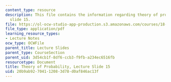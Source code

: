 ```yaml
---
content_type: resource
description: This file contains the information regarding theory of probability, lecture
  slide 15.
file: https://ol-ocw-studio-app-production.s3.amazonaws.com/courses/18-175-theory-of-probability-spring-2014/20b9ab92704112083d78d0af846ac13f_MIT18_175S14_Lecture15.pdf
file_type: application/pdf
learning_resource_types:
- Lecture Notes
ocw_type: OCWFile
parent_title: Lecture Slides
parent_type: CourseSection
parent_uid: 3d54cb1f-8df6-ccb3-f9fb-a234ec6516fb
resourcetype: Document
title: Theory of Probability, Lecture Slide 15
uid: 20b9ab92-7041-1208-3d78-d0af846ac13f
---
```

